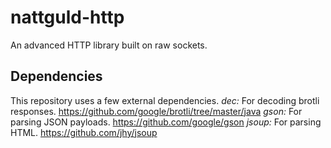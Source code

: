 # nattguld-http
An advanced HTTP library built on raw sockets.

## Dependencies
This repository uses a few external dependencies.
*dec:* For decoding brotli responses. https://github.com/google/brotli/tree/master/java
*gson:* For parsing JSON payloads. https://github.com/google/gson
*jsoup:* For parsing HTML. https://github.com/jhy/jsoup
